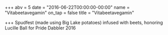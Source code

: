 +++
abv = 5
date = "2016-06-22T00:00:00-00:00"
name = "Vitabeetavegamin"
on_tap = false
title = "Vitabeetavegamin"

+++
Spudfest (made using Big Lake potatoes) infused with beets, honoring Lucille Ball for Pride Dabbler 2016